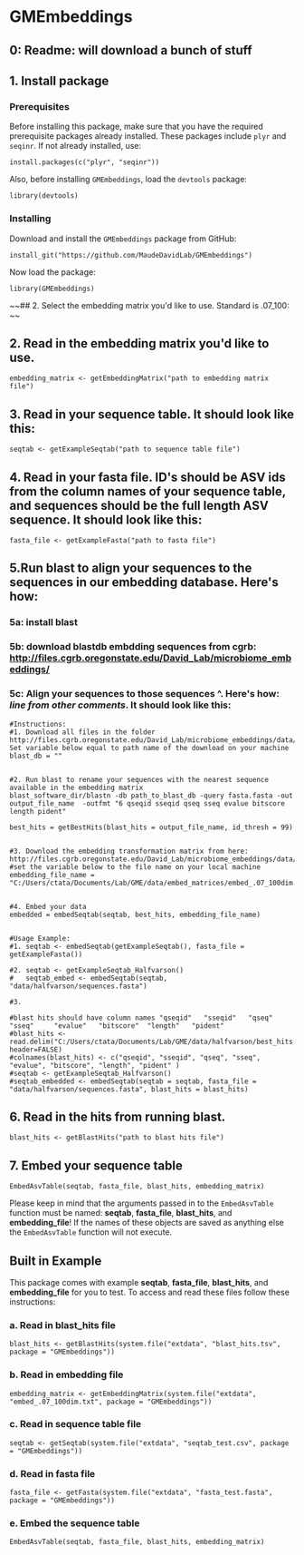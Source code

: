 # GMEmbeddings

## 0: Readme: will download a bunch of stuff

## 1. Install package

### Prerequisites

Before installing this package, make sure that you have the required prerequisite packages already installed. These packages include `plyr` and `seqinr`.
If not already installed, use:
```
install.packages(c("plyr", "seqinr"))
```

Also, before installing `GMEmbeddings`, load the `devtools` package:
```
library(devtools)
```

### Installing

Download and install the `GMEmbeddings` package from GitHub:

```
install_git("https://github.com/MaudeDavidLab/GMEmbeddings")
```

Now load the package:

```
library(GMEmbeddings)
```


~~## 2. Select the embedding matrix you'd like to use. Standard is .07_100: ~~
## 2. Read in the embedding matrix you'd like to use. 
```
embedding_matrix <- getEmbeddingMatrix("path to embedding matrix file")
```

## 3. Read in your sequence table. It should look like this:
```
seqtab <- getExampleSeqtab("path to sequence table file")
```

## 4. Read in your fasta file. ID's should be ASV ids from the column names of your sequence table, and sequences should be the full length ASV sequence. It should look like this:
```
fasta_file <- getExampleFasta("path to fasta file")
```

## 5.Run blast to align your sequences to the sequences in our embedding database. Here's how:
### 5a: install blast
### 5b: download blastdb embdding sequences from cgrb: http://files.cgrb.oregonstate.edu/David_Lab/microbiome_embeddings/
### 5c: Align your sequences to those sequences ^. Here's how: *line from other comments*. It should look like this:
```
#Instructions:
#1. Download all files in the folder http://files.cgrb.oregonstate.edu/David_Lab/microbiome_embeddings/data/blastdb/. Set variable below equal to path name of the download on your machine
blast_db = ""


#2. Run blast to rename your sequences with the nearest sequence available in the embedding matrix
blast_software_dir/blastn -db path_to_blast_db -query fasta.fasta -out output_file_name  -outfmt "6 qseqid sseqid qseq sseq evalue bitscore length pident"

best_hits = getBestHits(blast_hits = output_file_name, id_thresh = 99)


#3. Download the embedding transformation matrix from here: http://files.cgrb.oregonstate.edu/David_Lab/microbiome_embeddings/data/embed/embed_.07_100dim.txt
#set the variable below to the file name on your local machine
embedding_file_name = "C:/Users/ctata/Documents/Lab/GME/data/embed_matrices/embed_.07_100dim.txt"


#4. Embed your data
embedded = embedSeqtab(seqtab, best_hits, embedding_file_name)


#Usage Example:
#1. seqtab <- embedSeqtab(getExampleSeqtab(), fasta_file = getExampleFasta())

#2. seqtab <- getExampleSeqtab_Halfvarson()
#   seqtab_embed <- embedSeqtab(seqtab, "data/halfvarson/sequences.fasta")

#3.

#blast hits should have column names "qseqid"   "sseqid"   "qseq"     "sseq"     "evalue"   "bitscore"  "length"   "pident"
#blast_hits <- read.delim("C:/Users/ctata/Documents/Lab/GME/data/halfvarson/best_hits.tsv", header=FALSE)
#colnames(blast_hits) <- c("qseqid", "sseqid", "qseq", "sseq", "evalue", "bitscore", "length", "pident" )
#seqtab <- getExampleSeqtab_Halfvarson()
#seqtab_embedded <- embedSeqtab(seqtab = seqtab, fasta_file = "data/halfvarson/sequences.fasta", blast_hits = blast_hits)

```


## 6. Read in the hits from running blast. 
```
blast_hits <- getBlastHits("path to blast hits file")
```

## 7. Embed your sequence table
```
EmbedAsvTable(seqtab, fasta_file, blast_hits, embedding_matrix)
```
Please keep in mind that the arguments passed in to the `EmbedAsvTable` function must be named: **seqtab**, **fasta_file**, **blast_hits**, and **embedding_file**! If the names of these objects are saved as anything else the `EmbedAsvTable` function will not execute.

## Built in Example
This package comes with example **seqtab**, **fasta_file**, **blast_hits**, and **embedding_file** for you to test.
To access and read these files follow these instructions:

### a. Read in blast_hits file
```
blast_hits <- getBlastHits(system.file("extdata", "blast_hits.tsv", package = "GMEmbeddings"))
```

### b. Read in embedding file
```
embedding_matrix <- getEmbeddingMatrix(system.file("extdata", "embed_.07_100dim.txt", package = "GMEmbeddings"))
```

### c. Read in sequence table file
```
seqtab <- getSeqtab(system.file("extdata", "seqtab_test.csv", package = "GMEmbeddings"))
```

### d. Read in fasta file
```
fasta_file <- getFasta(system.file("extdata", "fasta_test.fasta", package = "GMEmbeddings"))
```

### e. Embed the sequence table
```
EmbedAsvTable(seqtab, fasta_file, blast_hits, embedding_matrix)
```
